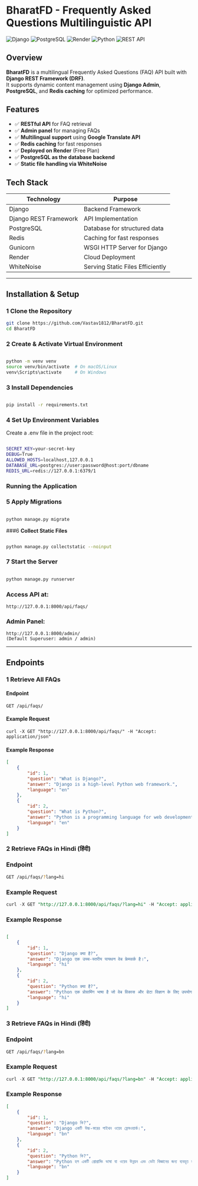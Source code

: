 #  BharatFD - Frequently Asked Questions Multilinguistic API

![Django](https://img.shields.io/badge/Django-4.2.7-green)
![PostgreSQL](https://img.shields.io/badge/PostgreSQL-14-blue)
![Render](https://img.shields.io/badge/Deployed_on-Render-purple)
![Python](https://img.shields.io/badge/Python-3.11-yellow)
![REST API](https://img.shields.io/badge/REST-API-orange)

##  Overview

**BharatFD** is a multilingual Frequently Asked Questions (FAQ) API built with **Django REST Framework (DRF)**.  
It supports dynamic content management using **Django Admin**, **PostgreSQL**, and **Redis caching** for optimized performance.

## Features

- ✅ **RESTful API** for FAQ retrieval
- ✅ **Admin panel** for managing FAQs
- ✅ **Multilingual support** using **Google Translate API**
- ✅ **Redis caching** for fast responses
- ✅ **Deployed on Render** (Free Plan)
- ✅ **PostgreSQL as the database backend**
- ✅ **Static file handling via WhiteNoise**

##  Tech Stack

| Technology     | Purpose                           |
|--------------|--------------------------------|
| Django       | Backend Framework              |
| Django REST Framework | API Implementation      |
| PostgreSQL   | Database for structured data   |
| Redis        | Caching for fast responses     |
| Gunicorn     | WSGI HTTP Server for Django    |
| Render       | Cloud Deployment               |
| WhiteNoise   | Serving Static Files Efficiently |

---

##  Installation & Setup

### 1️ **Clone the Repository**
```sh
git clone https://github.com/Vastav1812/BharatFD.git
cd BharatFD
```
### 2️ **Create & Activate Virtual Environment**
```sh

python -m venv venv
source venv/bin/activate  # On macOS/Linux
venv\Scripts\activate     # On Windows
```
### 3️ **Install Dependencies**
```sh

pip install -r requirements.txt
```
### 4️ **Set Up Environment Variables**
Create a .env file in the project root:

```sh

SECRET_KEY=your-secret-key
DEBUG=True
ALLOWED_HOSTS=localhost,127.0.0.1
DATABASE_URL=postgres://user:password@host:port/dbname
REDIS_URL=redis://127.0.0.1:6379/1
```
### Running the Application
### 5️ **Apply Migrations**
```sh

python manage.py migrate
```
###6️ **Collect Static Files**
```sh

python manage.py collectstatic --noinput
```
### 7️ **Start the Server**
```sh

python manage.py runserver
```
### Access API at:
```
http://127.0.0.1:8000/api/faqs/
```

### Admin Panel:
```
http://127.0.0.1:8000/admin/
(Default Superuser: admin / admin)
```


---

##  **Endpoints**

### **1️ Retrieve All FAQs**
####  **Endpoint**
```
GET /api/faqs/
```
#### **Example Request**
```
curl -X GET "http://127.0.0.1:8000/api/faqs/" -H "Accept: application/json"
```
####  **Example Response**
```json
[
    {
        "id": 1,
        "question": "What is Django?",
        "answer": "Django is a high-level Python web framework.",
        "language": "en"
    },
    {
        "id": 2,
        "question": "What is Python?",
        "answer": "Python is a programming language for web development and data science.",
        "language": "en"
    }
]
```
### 2️ **Retrieve FAQs in Hindi (हिंदी)**
### Endpoint
```bash
GET /api/faqs/?lang=hi
```
### Example Request
```sql
curl -X GET "http://127.0.0.1:8000/api/faqs/?lang=hi" -H "Accept: application/json"
```
### Example Response
```json

[
    {
        "id": 1,
        "question": "Django क्या है?",
        "answer": "Django एक उच्च-स्तरीय पायथन वेब फ्रेमवर्क है।",
        "language": "hi"
    },
    {
        "id": 2,
        "question": "Python क्या है?",
        "answer": "Python एक प्रोग्रामिंग भाषा है जो वेब विकास और डेटा विज्ञान के लिए उपयोग की जाती है।",
        "language": "hi"
    }
]
```
### 3 **Retrieve FAQs in Hindi (हिंदी)**
### Endpoint
```bash
GET /api/faqs/?lang=bn
```
### Example Request
```sql
curl -X GET "http://127.0.0.1:8000/api/faqs/?lang=bn" -H "Accept: application/json"

```
### Example Response
```json
[
    {
        "id": 1,
        "question": "Django কি?",
        "answer": "Django একটি উচ্চ-স্তরের পাইথন ওয়েব ফ্রেমওয়ার্ক।",
        "language": "bn"
    },
    {
        "id": 2,
        "question": "Python কি?",
        "answer": "Python হল একটি প্রোগ্রামিং ভাষা যা ওয়েব উন্নয়ন এবং ডেটা বিজ্ঞানের জন্য ব্যবহৃত হয়।",
        "language": "bn"
    }
]

```






